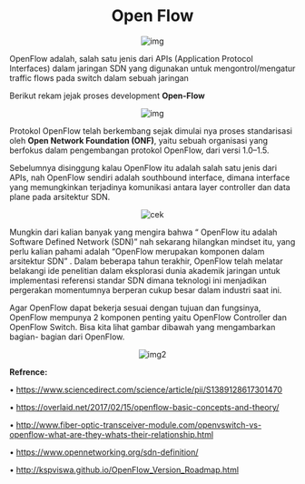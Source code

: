 <div align = center>

# Open Flow


![img](https://miro.medium.com/max/640/1*7_6fSZPtUM1_a0Z5qqUmrw.webp)

</div>

OpenFlow adalah, salah satu jenis dari APIs (Application Protocol Interfaces) dalam jaringan SDN yang digunakan untuk mengontrol/mengatur traffic flows pada switch dalam sebuah jaringan

Berikut rekam jejak proses development **Open-Flow**

<div align = center>

![img](https://miro.medium.com/max/640/1*NkcPs2KUD6YFjQCSCk2JAQ.webp)

</div>

Protokol OpenFlow telah berkembang sejak dimulai nya proses standarisasi oleh **Open Network Foundation (ONF)**, yaitu sebuah organisasi yang berfokus dalam pengembangan protokol OpenFlow, dari versi 1.0–1.5.

Sebelumnya disinggung kalau OpenFlow itu adalah salah satu jenis dari APIs, nah OpenFlow sendiri adalah southbound interface, dimana interface yang memungkinkan terjadinya komunikasi antara layer controller dan data plane pada arsitektur SDN.

<div align = center>

![cek](https://miro.medium.com/max/564/1*kKzcbfsabj8qlJt2Y_fnxA.webp)

</div>

Mungkin dari kalian banyak yang mengira bahwa “ OpenFlow itu adalah Software Defined Network (SDN)” nah sekarang hilangkan mindset itu, yang perlu kalian pahami adalah “OpenFlow merupakan komponen dalam arsitektur SDN” . Dalam beberapa tahun terakhir, OpenFlow telah melatar belakangi ide penelitian dalam eksplorasi dunia akademik jaringan untuk implementasi referensi standar SDN dimana teknologi ini menjadikan pergerakan momentumnya berperan cukup besar dalam industri saat ini.

Agar OpenFlow dapat bekerja sesuai dengan tujuan dan fungsinya, OpenFlow mempunya 2 komponen penting yaitu OpenFlow Controller dan OpenFlow Switch. Bisa kita lihat gambar dibawah yang mengambarkan bagian- bagian dari OpenFlow.

<div align = center>

![img2](https://miro.medium.com/max/640/1*wzCCXh-u2Etd4na0jizdpw.webp)

</div>


**Refrence:**

• https://www.sciencedirect.com/science/article/pii/S1389128617301470

• https://overlaid.net/2017/02/15/openflow-basic-concepts-and-theory/

• http://www.fiber-optic-transceiver-module.com/openvswitch-vs-openflow-what-are-they-whats-their-relationship.html

• https://www.opennetworking.org/sdn-definition/

• http://kspviswa.github.io/OpenFlow_Version_Roadmap.html

